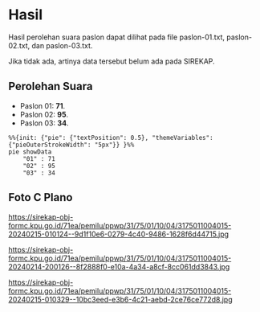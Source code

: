 # Hasil

Hasil perolehan suara paslon dapat dilihat pada file paslon-01.txt, paslon-02.txt, dan paslon-03.txt.

Jika tidak ada, artinya data tersebut belum ada pada SIREKAP.

## Perolehan Suara

 * Paslon 01: **71**.
 * Paslon 02: **95**.
 * Paslon 03: **34**.

```mermaid
%%{init: {"pie": {"textPosition": 0.5}, "themeVariables": {"pieOuterStrokeWidth": "5px"}} }%%
pie showData
    "01" : 71
    "02" : 95
    "03" : 34
```
## Foto C Plano

https://sirekap-obj-formc.kpu.go.id/71ea/pemilu/ppwp/31/75/01/10/04/3175011004015-20240215-010124--9d1f10e6-0279-4c40-9486-1628f6d44715.jpg

https://sirekap-obj-formc.kpu.go.id/71ea/pemilu/ppwp/31/75/01/10/04/3175011004015-20240214-200126--8f2888f0-e10a-4a34-a8cf-8cc061dd3843.jpg

https://sirekap-obj-formc.kpu.go.id/71ea/pemilu/ppwp/31/75/01/10/04/3175011004015-20240215-010329--10bc3eed-e3b6-4c21-aebd-2ce76ce772d8.jpg
